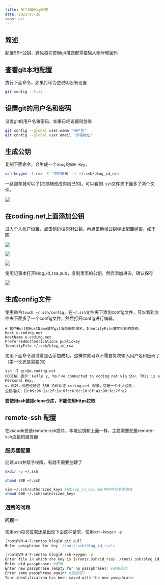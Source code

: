 ```yaml
---
title: 多个SSHKey配置
date: 2021-07-26
tags: git
---
```


## 简述

配置SSH公钥，避免每次使用git推送都需要输入账号和密码

## 查看git本地配置
执行下面命令，如果打印为空说明没有设置
```bash
git config --list
```

## 设置git的用户名和密码

设置git的用户名和密码，如果已经设置则忽略

```bash
git config --global user.name "用户名"
git config --global user.email "邮箱地址"
```

## 生成公钥

复制下面命令，会生成一个`blog`的`SSH Key`，
```bash
ssh-keygen -t rsa -C '你的邮箱' -f ~/.ssh/blog_id_rsa
```
一路回车就可以了(把邮箱改成你自己的)。可以看到`.ssh`文件夹下面多了两个文件。


![](https://img.xiyangyang.cc/blog/20210426112955.png)

## 在coding.net上面添加公钥

进入个人账户设置，点击侧边栏SSH公钥，再点击新增公钥弹出配置弹窗，如下图

![](https://img.xiyangyang.cc/blog/20210426114137.png)

![](https://img.xiyangyang.cc/blog/20210426114253.png)

![](https://img.xiyangyang.cc/blog/20210426114537.png)

使用记事本打开blog_id_rsa.pub，复制里面的公钥，然后添加进去，确认保存

![](https://img.xiyangyang.cc/blog/20210426113614.png)

## 生成config文件

使用命令`touch ~/.ssh/config`，在`~/.ssh`文件夹下添加config文件，可以看到文件夹下面多了一个config文件，然后打开config进行编辑。

```shell
# 其中Host和HostName填写git服务器的域名，IdentityFile填写私钥的路径。
Host e.coding.net
HostName e.coding.net
PreferredAuthentications publickey
IdentityFile ~/.ssh/blog_id_rsa
```

使用下面命令测试看是否添加成功，这样你就可以不需要每次输入用户名和密码了（第一次还是需要的）

```shell
ssh -T git@e.coding.net
CODING 提示: Hello y, You've connected to coding.net via SSH. This is a Personal Key.
y，你好，你已经通过 SSH 协议认证 coding.net 服务，这是一个个人公钥.
公钥指纹：19:b9:96:2a:2f:2a:6f:c6:6c:10:8f:a1:90:3c:7f:e2
```
**要使用ssh链接clone仓库，不能使用https拉取**

## remote-ssh 配置

在vscode安装remote-ssh插件，本地公钥和上面一样，主要需要配置remote-ssh连接的服务器

### 服务器配置

创建.ssh并赋予权限，有就不需要创建了

```bash
mkdir -p ~/.ssh 

chmod 700 ~/.ssh 

vim ~/.ssh/authorized_keys #把blog_id_rsa.pub中的内容复制进去
chmod 600 ~/.ssh/authorized_keys 
```

### 遇到的问题
#### 问题一
使用ssh每次拉取还是出现下面这种请求，使用`ssh-keygen -p`
```bash
[root@VM-4-7-centos blog]# git pull
Enter passphrase for key '/root/.ssh/blog_id_rsa': 
```

```bash
[root@VM-4-7-centos blog]# ssh-keygen -p
Enter file in which the key is (/root/.ssh/id_rsa): /root/.ssh/blog_id_rsa #输入id_rsa的路径
Enter old passphrase: #密码
Enter new passphrase (empty for no passphrase): #直接回车
Enter same passphrase again: #直接回车
Your identification has been saved with the new passphrase.
```

